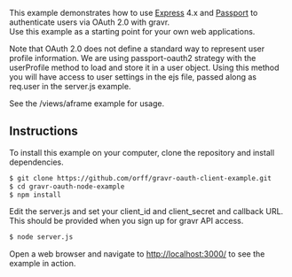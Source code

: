 This example demonstrates how to use [Express](http://expressjs.com/) 4.x and
[Passport](http://passportjs.org/) to authenticate users via OAuth 2.0 with gravr.  
Use this example as a starting point for your own web applications.

Note that OAuth 2.0 does not define a standard way to represent user profile
information.  We are using passport-oauth2 strategy with the userProfile method to
load and store it in a user object.  Using this method you will have access
to user settings in the ejs file, passed along as req.user in the server.js example.

See the /views/aframe example for usage.

## Instructions

To install this example on your computer, clone the repository and install
dependencies.

```bash
$ git clone https://github.com/orff/gravr-oauth-client-example.git
$ cd gravr-oauth-node-example
$ npm install
```

Edit the server.js and set your client_id and client_secret and callback URL.  This should be provided when you sign up for gravr API access.

```bash
$ node server.js
```

Open a web browser and navigate to [http://localhost:3000/](http://localhost:3000/)
to see the example in action.
